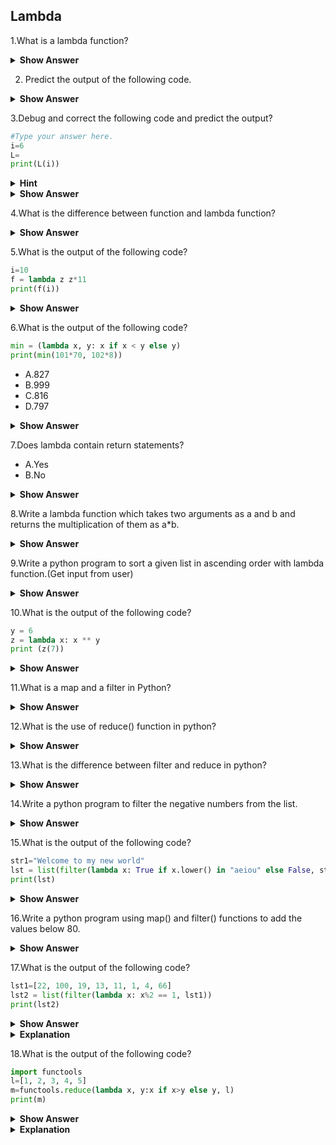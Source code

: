 ## Lambda
1.What is a lambda function?

<details><summary> <b>Show Answer</b> </summary>
  
Lambda function is an anonymous function that is defined without a name and it can have any number of arguments but only one expression. The expression is evaluated and returned. Lambda functions can be used wherever function objects are required.

Syntax:
   lambda arguments: expression
  
**Example**:
  
```python
double = lambda x: x * 2
print(double(5))
```
**Output**:
10
</details>

2. Predict the output of the following code.

<details><summary> <b>Show Answer</b> </summary>
  
```python
list = [1, 5, 4, 6, 8, 11, 3, 12]
new_list = list(filter(lambda x: (x%2 == 0) ,list))
print(new_list)
```
**Output**:
  
new_list = list(filter(lambda x: (x%2 == 0) ,list))
  
TypeError: 'list' object is not callable
  
</details>

3.Debug and correct the following code and predict the output?

```python
#Type your answer here.
i=6
L=
print(L(i))
```
<details><summary> <b>Hint</b> </summary>
  You can start your function as following: lambda x: 
  
And, write your statement after the colon (:)
  
  </details> 

<details><summary> <b>Show Answer</b> </summary>
  
```python
i=6
L = lambda x: x+2
print(L(i))
```
**Output**:
  
  8
</details>

4.What is the difference between function and lambda function?


<details><summary> <b>Show Answer</b> </summary>
The functionality of functions and lambda functions are similar. But, we need to write some extra code in functions compared to lambda functions for the same functionality.

Lambda functions come in handy when there is a single expression.
  
**Example**:
  
  *Function*:
  
```python
def absolute_value(num):
    if num >= 0:
        return num
    else:
        return -num
print(absolute_value(2))
print(absolute_value(-4))
```
  
 *Lambda function*: 
  
```python
i=6
L = lambda x: x+2
print(L(i))
```
  
</details>

5.What is the output of the following code?

```python
i=10
f = lambda z z*11
print(f(i))
```

<details><summary> <b>Show Answer</b> </summary>
  
  **Output**:
  
  SyntaxError: bad input on line 4
  Because in line 4 ':' is missing
  
 **Ans**:
  
  ```python
i=9
f = lambda z: z*11
print(f(i))
```
**Output**:
  
  99
  
 </details>
 
 6.What is the output of the following code?
 
 ```python
min = (lambda x, y: x if x < y else y)
print(min(101*70, 102*8))
```
- A.827
- B.999
- C.816
- D.797

<details><summary> <b>Show Answer</b> </summary>
  
**Ans**:
  
C.816
  
</details>

7.Does lambda contain return statements?

- A.Yes
- B.No

<details><summary> <b>Show Answer</b> </summary>
  
**Ans**:
  
  B.No

<details><summary> <b>Explanation</b> </summary>  
  
 Lambda definition does not include a return statement and it always contains an expression which is returned. Also, note that we can put a lambda definition anywhere a function is expected. We don’t have to assign it to a variable.

  </details>
  </details>
  
8.Write a lambda function which takes two arguments as a and b and returns the multiplication of them as a*b.

<details><summary> <b>Show Answer</b> </summary>
  
```python
i=int(input())
j=int(input())
f = lambda a, b: a*b
print(f(i, j))
```
  
**Output**:
  
  i=5
  j=6
  30
  It's based on user input's.
  
  </details>
  
9.Write a python program to sort a given list in ascending order with lambda function.(Get input from user)
  
  <details><summary> <b>Show Answer</b> </summary>
  
  ```python
lst=list(map(int,input().strip().split()))
lst = sorted(lst, key=lambda x: x)
print(lst)
```
  
**Output**:
  
8 10 4 23 666
  
[4, 8, 10, 23, 666]
</details>

10.What is the output of the following code?

```python
y = 6
z = lambda x: x ** y
print (z(7))
```
<details><summary> <b>Show Answer</b> </summary>
  
**Ans**:
  
117649
  
<details><summary> <b>Explanation</b> </summary>  
  
The lambda keyword creates an anonymous function. The x is a parameter that is passed to the lambda function and the parameter is followed by a colon character. The code next to the colon is the expression that is executed when the lambda function is called and, the lambda function is assigned to the z variable.
The lambda function is executed. The number 7 is passed to the anonymous function and it returns 117649 as the result. Note that z is not a name for this function and it is only a variable to which the anonymous function was assigned.
  </details>
  </details>
  
11.What is a map and a filter in Python?

<details><summary> <b>Show Answer</b> </summary>
  
1.The map function takes each item in the given iterable and includes all of them in a new lazy iterable, transforming each item along the way.
  
2.The filter function doesn't transform the items, but it selectively chooses the items to be included in the new lazy iterable.

**Syntax of map() function**:
  
     map(function,sequence)
  
where,
- function – function argument responsible to be applied on each element of the sequence
- sequence – Sequence argument can be anything like list, tuple, string  
  
**Syntax of filter() function**:
  
     filter(funtion, sequence)
  
where,
- function – Function argument is responsible for performing condition checking.
- sequence – Sequence argument can be anything like list, tuple, string
</details>

12.What is the use of reduce() function in python?

<details><summary> <b>Show Answer</b> </summary>
  
In Python, the reduce() function is used to minimize sequence elements into a single value by applying the specified condition. The reduce() function is present in the functools module and hence, we need to import it using the import statement before using it.

**Syntax of reduce() function**:
  
   reduce(function, sequence)
  
  </details>
  
13.What is the difference between filter and reduce in python?
  
<details><summary> <b>Show Answer</b> </summary>
  
**Filter**:
   - filter is used to split the data.
   - Function is a boolean condition that rejects all the items in the iterable object that are not true.
   - Syntax: filter(function,iterable object)
   - Example: All the even numbers from a list.
**Reduce**:
   - reduce function is used for single output operations.
   - Breaks down the entire process of applying the function into pair-wise operations.
   - Syntax: reduce(function,iterable object)
   - Example: Product of all the items in the list.
  
</details>

14.Write a python program to filter the negative numbers from the list.

<details><summary> <b>Show Answer</b> </summary>

```python  
lst1=list(map(int,input().strip().split()))
lst = list(filter(lambda x: x<0, lst1))
print(lst)
print(lst)
```
     
**Output**:
[12, -1, 9, 8, -0.5, -0.2, -100]
                                 
[-1, -0.5, -0.2, -100]
</details>
  
15.What is the output of the following code?
  
```python
str1="Welcome to my new world"
lst = list(filter(lambda x: True if x.lower() in "aeiou" else False, str1))
print(lst)
```
  
<details><summary> <b>Show Answer</b> </summary>
  
**Ans**:
  
  ['e', 'o', 'e', 'o', 'e', 'o']
  
<details><summary> <b>Explanation</b> </summary>
 
  - It could be used as filter(f, list). Make sure your function is a logical statement to facilitate the filtering process.
  - Since filter() function will return an iterator, you can use list() function to convert it to a proper Python list.
  - To create a lambda function with logical expression, you can implement something like the following:

    **lambda x: True if x in ….else False**
  </details>
  </details>

16.Write a python program using map() and filter() functions to add the values below 80. 
  
<details><summary> <b>Show Answer</b> </summary>  
  
 ```python
lst1=[1000, 50, 600, 700, 5000, 90000, 175]
lst2 = list(map(lambda x: x+2000, filter(lambda x: x<800, lst1)))
print(lst2)
```
<details><summary> <b>Explanation</b> </summary> 
  
- We could use filter(f, list). Make sure your function is a logical statement to facilitate the filtering process.
- Since filter() function will return an iterator, we can use list() function to convert it to a proper Python list.
- You can use filter() function inside the map() function:
  
  map(f, list)
  
  where list is a filter() function itself:
  
  map(f1, filter(f2,list))
  
</details>
 </details>                                                        
                                 
17.What is the output of the following code?

```python
lst1=[22, 100, 19, 13, 11, 1, 4, 66]
lst2 = list(filter(lambda x: x%2 == 1, lst1))
print(lst2)
```
<details><summary> <b>Show Answer</b> </summary> 
  
[19, 13, 11, 1]

</details>

<details><summary> <b>Explanation</b> </summary>
  
  - We could use filter(f, list). Make sure the function is a logical statement to facilitate the filtering process.
  - Since filter() function will return an iterator, you can use list() function to convert it to a proper Python list.
</details>

18.What is the output of the following code?

```python
import functools
l=[1, 2, 3, 4, 5]
m=functools.reduce(lambda x, y:x if x>y else y, l)
print(m)
```
<details><summary> <b>Show Answer</b> </summary>
  
5 
  </details>
  
<details><summary> <b>Explanation</b> </summary>
The code shown above can be used to find the maximum of the elements from the given list. In the above code, the operation is achieved by using the programming tool reduce. Hence, the output is 5.

</details>

